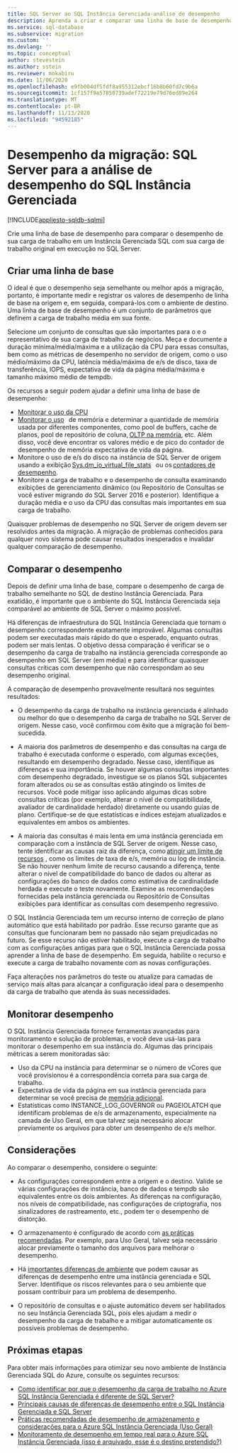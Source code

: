 ```yaml
---
title: SQL Server ao SQL Instância Gerenciada-análise de desempenho
description: Aprenda a criar e comparar uma linha de base de desempenho ao migrar seus bancos de dados SQL Server para o SQL Instância Gerenciada do Azure.
ms.service: sql-database
ms.subservice: migration
ms.custom: ''
ms.devlang: ''
ms.topic: conceptual
author: stevestein
ms.author: sstein
ms.reviewer: mokabiru
ms.date: 11/06/2020
ms.openlocfilehash: e9fb004df5fdf8a955312ebcf16b8b60fd7c9b6a
ms.sourcegitcommit: 1cf157f9a57850739adef72219e79d76ed89e264
ms.translationtype: MT
ms.contentlocale: pt-BR
ms.lasthandoff: 11/13/2020
ms.locfileid: "94592185"
---
```

# <a name="migration-performance-sql-server-to-sql-managed-instance-performance-analysis"></a>Desempenho da migração: SQL Server para a análise de desempenho do SQL Instância Gerenciada
[!INCLUDE[appliesto-sqldb-sqlmi](../../includes/appliesto-sqlmi.md)]

Crie uma linha de base de desempenho para comparar o desempenho de sua carga de trabalho em um Instância Gerenciada SQL com sua carga de trabalho original em execução no SQL Server. 

## <a name="create-a-baseline"></a>Criar uma linha de base

O ideal é que o desempenho seja semelhante ou melhor após a migração, portanto, é importante medir e registrar os valores de desempenho de linha de base na origem e, em seguida, compará-los com o ambiente de destino. Uma linha de base de desempenho é um conjunto de parâmetros que definem a carga de trabalho média em sua fonte. 

Selecione um conjunto de consultas que são importantes para o e o representativo de sua carga de trabalho de negócios. Meça e documente a duração mínima/média/máxima e a utilização da CPU para essas consultas, bem como as métricas de desempenho no servidor de origem, como o uso médio/máximo da CPU, latência média/máxima de e/s de disco, taxa de transferência, IOPS, expectativa de vida da página média/máxima e tamanho máximo médio de tempdb. 

Os recursos a seguir podem ajudar a definir uma linha de base de desempenho: 

   - [Monitorar o uso da CPU ](https://techcommunity.microsoft.com/t5/azure-sql-database/monitor-cpu-usage-on-sql-server-and-azure-sql/ba-p/680777#M131)
   - [Monitorar o uso](/sql/relational-databases/performance-monitor/monitor-memory-usage)   de memória e determinar a quantidade de memória usada por diferentes componentes, como pool de buffers, cache de planos, pool de repositório de coluna, [OLTP na memória](/sql/relational-databases/in-memory-oltp/monitor-and-troubleshoot-memory-usage), etc. Além disso, você deve encontrar os valores médio e de pico do contador de desempenho de memória expectativa de vida da página. 
   - Monitore o uso de e/s do disco na instância de SQL Server de origem usando a exibição [Sys.dm_io_virtual_file_stats](/sql/relational-databases/system-dynamic-management-views/sys-dm-io-virtual-file-stats-transact-sql)   ou os [contadores de desempenho](/sql/relational-databases/performance-monitor/monitor-disk-usage). 
   - Monitore a carga de trabalho e o desempenho de consulta examinando exibições de gerenciamento dinâmico (ou Repositório de Consultas se você estiver migrando do SQL Server 2016 e posterior). Identifique a duração média e o uso da CPU das consultas mais importantes em sua carga de trabalho. 

Quaisquer problemas de desempenho no SQL Server de origem devem ser resolvidos antes da migração. A migração de problemas conhecidos para qualquer novo sistema pode causar resultados inesperados e invalidar qualquer comparação de desempenho. 


## <a name="compare-performance"></a>Comparar o desempenho 

Depois de definir uma linha de base, compare o desempenho de carga de trabalho semelhante no SQL de destino Instância Gerenciada. Para exatidão, é importante que o ambiente do SQL Instância Gerenciada seja comparável ao ambiente de SQL Server o máximo possível. 

Há diferenças de infraestrutura do SQL Instância Gerenciada que tornam o desempenho correspondente exatamente improvável. Algumas consultas podem ser executadas mais rápido do que o esperado, enquanto outras podem ser mais lentas. O objetivo dessa comparação é verificar se o desempenho da carga de trabalho na instância gerenciada corresponde ao desempenho em SQL Server (em média) e para identificar quaisquer consultas críticas com desempenho que não correspondam ao seu desempenho original. 

A comparação de desempenho provavelmente resultará nos seguintes resultados: 

- O desempenho da carga de trabalho na instância gerenciada é alinhado ou melhor do que o desempenho da carga de trabalho no SQL Server de origem. Nesse caso, você confirmou com êxito que a migração foi bem-sucedida. 

- A maioria dos parâmetros de desempenho e das consultas na carga de trabalho é executada conforme o esperado, com algumas exceções, resultando em desempenho degradado. Nesse caso, identifique as diferenças e sua importância. Se houver algumas consultas importantes com desempenho degradado, investigue se os planos SQL subjacentes foram alterados ou se as consultas estão atingindo os limites de recursos. Você pode mitigar isso aplicando algumas dicas sobre consultas críticas (por exemplo, alterar o nível de compatibilidade, avaliador de cardinalidade herdado) diretamente ou usando guias de plano. Certifique-se de que estatísticas e índices estejam atualizados e equivalentes em ambos os ambientes. 

- A maioria das consultas é mais lenta em uma instância gerenciada em comparação com a instância de SQL Server de origem. Nesse caso, tente identificar as causas raiz da diferença, como [atingir um limite de recursos](../../managed-instance/resource-limits.md#service-tier-characteristics) , como os limites de taxa de e/s, memória ou log de instância. Se não houver nenhum limite de recurso causando a diferença, tente alterar o nível de compatibilidade do banco de dados ou alterar as configurações do banco de dados como estimativa de cardinalidade herdada e execute o teste novamente. Examine as recomendações fornecidas pela instância gerenciada ou Repositório de Consultas exibições para identificar as consultas com desempenho regressivo. 

O SQL Instância Gerenciada tem um recurso interno de correção de plano automático que está habilitado por padrão. Esse recurso garante que as consultas que funcionaram bem no passado não sejam prejudicadas no futuro. Se esse recurso não estiver habilitado, execute a carga de trabalho com as configurações antigas para que o SQL Instância Gerenciada possa aprender a linha de base de desempenho. Em seguida, habilite o recurso e execute a carga de trabalho novamente com as novas configurações. 

Faça alterações nos parâmetros do teste ou atualize para camadas de serviço mais altas para alcançar a configuração ideal para o desempenho da carga de trabalho que atenda às suas necessidades. 

## <a name="monitor-performance"></a>Monitorar desempenho 

O SQL Instância Gerenciada fornece ferramentas avançadas para monitoramento e solução de problemas, e você deve usá-las para monitorar o desempenho em sua instância do. Algumas das principais métricas a serem monitoradas são: 

- Uso da CPU na instância para determinar se o número de vCores que você provisionou é a correspondência correta para sua carga de trabalho. 
- Expectativa de vida da página em sua instância gerenciada para determinar se você precisa de [memória adicional](https://techcommunity.microsoft.com/t5/azure-sql-database/do-you-need-more-memory-on-azure-sql-managed-instance/ba-p/563444).
-  Estatísticas como INSTANCE_LOG_GOVERNOR ou PAGEIOLATCH que identificam problemas de e/s de armazenamento, especialmente na camada de Uso Geral, em que talvez seja necessário alocar previamente os arquivos para obter um desempenho de e/s melhor. 


## <a name="considerations"></a>Considerações  

Ao comparar o desempenho, considere o seguinte: 

- As configurações correspondem entre a origem e o destino. Valide se várias configurações de instância, banco de dados e tempdb são equivalentes entre os dois ambientes. As diferenças na configuração, nos níveis de compatibilidade, nas configurações de criptografia, nos sinalizadores de rastreamento, etc., podem ter o desempenho de distorção. 

- O armazenamento é configurado de acordo com [as práticas recomendadas](https://techcommunity.microsoft.com/t5/datacat/storage-performance-best-practices-and-considerations-for-azure/ba-p/305525). Por exemplo, para Uso Geral, talvez seja necessário alocar previamente o tamanho dos arquivos para melhorar o desempenho. 

- Há [importantes diferenças de ambiente](https://azure.microsoft.com/blog/key-causes-of-performance-differences-between-sql-managed-instance-and-sql-server/) que podem causar as diferenças de desempenho entre uma instância gerenciada e SQL Server. Identifique os riscos relevantes para o seu ambiente que possam contribuir para um problema de desempenho. 

- O repositório de consultas e o ajuste automático devem ser habilitados no seu Instância Gerenciada SQL, pois eles ajudam a medir o desempenho da carga de trabalho e a mitigar automaticamente os possíveis problemas de desempenho. 



## <a name="next-steps"></a>Próximas etapas

Para obter mais informações para otimizar seu novo ambiente de Instância Gerenciada SQL do Azure, consulte os seguintes recursos: 

- [Como identificar por que o desempenho da carga de trabalho no Azure SQL Instância Gerenciada é diferente de SQL Server?](https://medium.com/azure-sqldb-managed-instance/what-to-do-when-azure-sql-managed-instance-is-slower-than-sql-server-dd39942aaadd)
- [Principais causas de diferenças de desempenho entre o SQL Instância Gerenciada e SQL Server](https://azure.microsoft.com/blog/key-causes-of-performance-differences-between-sql-managed-instance-and-sql-server/)
- [Práticas recomendadas de desempenho de armazenamento e considerações para o Azure SQL Instância Gerenciada (Uso Geral)](https://techcommunity.microsoft.com/t5/datacat/storage-performance-best-practices-and-considerations-for-azure/ba-p/305525)
- [Monitoramento de desempenho em tempo real para o Azure SQL Instância Gerenciada (isso é arquivado, esse é o destino pretendido?)](https://docs.microsoft.com/archive/blogs/sqlcat/real-time-performance-monitoring-for-azure-sql-database-managed-instance)
